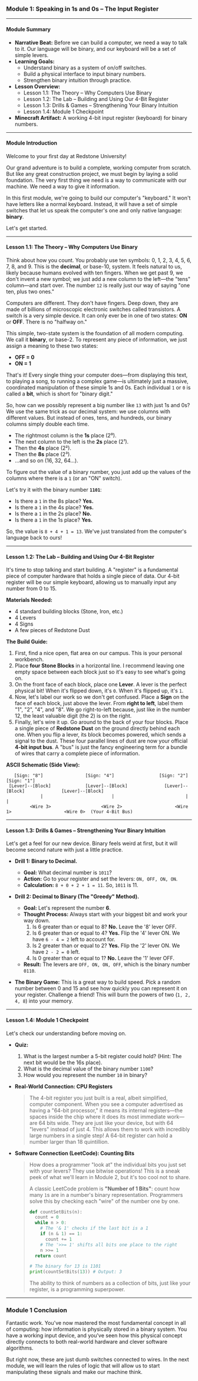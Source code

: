 ### Module 1: Speaking in 1s and 0s – The Input Register

---

#### Module Summary

- **Narrative Beat:** Before we can build a computer, we need a way to talk to it. Our language will be binary, and our keyboard will be a set of simple levers.
- **Learning Goals:**
  - Understand binary as a system of on/off switches.
  - Build a physical interface to input binary numbers.
  - Strengthen binary intuition through practice.
- **Lesson Overview:**
  - Lesson 1.1: The Theory – Why Computers Use Binary
  - Lesson 1.2: The Lab – Building and Using Our 4-Bit Register
  - Lesson 1.3: Drills & Games – Strengthening Your Binary Intuition
  - Lesson 1.4: Module 1 Checkpoint
- **Minecraft Artifact:** A working 4-bit input register (keyboard) for binary numbers.

---

#### Module Introduction

Welcome to your first day at Redstone University!

Our grand adventure is to build a complete, working computer from scratch. But like any great construction project, we must begin by laying a solid foundation. The very first thing we need is a way to communicate with our machine. We need a way to give it information.

In this first module, we're going to build our computer's "keyboard." It won't have letters like a normal keyboard. Instead, it will have a set of simple switches that let us speak the computer's one and only native language: **binary**.

Let's get started.

---

#### Lesson 1.1: The Theory – Why Computers Use Binary

Think about how you count. You probably use ten symbols: 0, 1, 2, 3, 4, 5, 6, 7, 8, and 9. This is the **decimal**, or base-10, system. It feels natural to us, likely because humans evolved with ten fingers. When we get past 9, we don't invent a new symbol; we just add a new column to the left—the "tens" column—and start over. The number `12` is really just our way of saying "one ten, plus two ones."

Computers are different. They don't have fingers. Deep down, they are made of billions of microscopic electronic switches called transistors. A switch is a very simple device. It can only ever be in one of two states: **ON** or **OFF**. There is no "halfway on."

This simple, two-state system is the foundation of all modern computing. We call it **binary**, or base-2. To represent any piece of information, we just assign a meaning to these two states:

*   **OFF = 0**
*   **ON = 1**

That's it! Every single thing your computer does—from displaying this text, to playing a song, to running a complex game—is ultimately just a massive, coordinated manipulation of these simple 1s and 0s. Each individual `1` or `0` is called a **bit**, which is short for "binary digit."

So, how can we possibly represent a big number like `13` with just 1s and 0s? We use the same trick as our decimal system: we use columns with different values. But instead of ones, tens, and hundreds, our binary columns simply double each time.

*   The rightmost column is the **1s** place (2⁰).
*   The next column to the left is the **2s** place (2¹).
*   Then the **4s** place (2²).
*   Then the **8s** place (2³).
*   ...and so on (16, 32, 64...).

To figure out the value of a binary number, you just add up the values of the columns where there is a `1` (or an "ON" switch).

Let's try it with the binary number **`1101`**:
*   Is there a `1` in the 8s place? **Yes.**
*   Is there a `1` in the 4s place? **Yes.**
*   Is there a `1` in the 2s place? **No.**
*   Is there a `1` in the 1s place? **Yes.**

So, the value is `8 + 4 + 1 = 13`. We've just translated from the computer's language back to ours!

---

#### Lesson 1.2: The Lab – Building and Using Our 4-Bit Register

It's time to stop talking and start building. A "register" is a fundamental piece of computer hardware that holds a single piece of data. Our 4-bit register will be our simple keyboard, allowing us to manually input any number from 0 to 15.

**Materials Needed:**
- 4 standard building blocks (Stone, Iron, etc.)
- 4 Levers
- 4 Signs
- A few pieces of Redstone Dust

**The Build Guide:**
1.  First, find a nice open, flat area on our campus. This is your personal workbench.
2.  Place **four Stone Blocks** in a horizontal line. I recommend leaving one empty space between each block just so it's easy to see what's going on.
3.  On the front face of each block, place one **Lever**. A lever is the perfect physical bit! When it's flipped down, it's `0`. When it's flipped up, it's `1`.
4.  Now, let's label our work so we don't get confused. Place a **Sign** on the face of each block, just above the lever. From **right to left**, label them "1", "2", "4", and "8". We go right-to-left because, just like in the number 12, the least valuable digit (the 2) is on the right.
5.  Finally, let's wire it up. Go around to the back of your four blocks. Place a single piece of **Redstone Dust** on the ground directly behind each one. When you flip a lever, its block becomes powered, which sends a signal to the dust. These four parallel lines of dust are now your official **4-bit input bus**. A "bus" is just the fancy engineering term for a bundle of wires that carry a complete piece of information.

**ASCII Schematic (Side View):**
```
   [Sign: "8"]                [Sign: "4"]                 [Sign: "2"]                 [Sign: "1"]
 [Lever]--[Block]             [Lever]--[Block]              [Lever]--[Block]              [Lever]--[Block]
             |                          |                           |                           |
         <Wire 3>                   <Wire 2>                    <Wire 1>                    <Wire 0>  (Your 4-Bit Bus)
```

---

#### Lesson 1.3: Drills & Games – Strengthening Your Binary Intuition

Let's get a feel for our new device. Binary feels weird at first, but it will become second nature with just a little practice.

*   **Drill 1: Binary to Decimal.**
    *   **Goal:** What decimal number is `1011`?
    *   **Action:** Go to your register and set the levers: `ON, OFF, ON, ON`.
    *   **Calculation:** `8 + 0 + 2 + 1 = 11`. So, `1011` is 11.

*   **Drill 2: Decimal to Binary (The "Greedy" Method).**
    *   **Goal:** Let's represent the number **6**.
    *   **Thought Process:** Always start with your biggest bit and work your way down.
        1.  Is 6 greater than or equal to 8? **No.** Leave the '8' lever OFF.
        2.  Is 6 greater than or equal to 4? **Yes.** Flip the '4' lever ON. We have `6 - 4 = 2` left to account for.
        3.  Is 2 greater than or equal to 2? **Yes.** Flip the '2' lever ON. We have `2 - 2 = 0` left.
        4.  Is 0 greater than or equal to 1? **No.** Leave the '1' lever OFF.
    *   **Result:** The levers are `OFF, ON, ON, OFF`, which is the binary number `0110`.

*   **The Binary Game:** This is a great way to build speed. Pick a random number between 0 and 15 and see how quickly you can represent it on your register. Challenge a friend! This will burn the powers of two (`1, 2, 4, 8`) into your memory.

---

#### Lesson 1.4: Module 1 Checkpoint

Let's check our understanding before moving on.

- **Quiz:**
    1. What is the largest number a 5-bit register could hold? (Hint: The next bit would be the 16s place).
    2. What is the decimal value of the binary number `1100`?
    3. How would you represent the number `10` in binary?

- **Real-World Connection: CPU Registers**
    > The 4-bit register you just built is a real, albeit simplified, computer component. When you see a computer advertised as having a "64-bit processor," it means its internal registers—the spaces inside the chip where it does its most immediate work—are 64 bits wide. They are just like your device, but with 64 "levers" instead of just 4. This allows them to work with incredibly large numbers in a single step! A 64-bit register can hold a number larger than 18 quintillion.

- **Software Connection (LeetCode): Counting Bits**
    > How does a programmer "look at" the individual bits you just set with your levers? They use bitwise operations! This is a sneak peek of what we'll learn in Module 2, but it's too cool not to share.
    >
    > A classic LeetCode problem is **"Number of 1 Bits"**: count how many `1`s are in a number's binary representation. Programmers solve this by checking each "wire" of the number one by one.
    > ```python
    > def countSetBits(n):
    >   count = 0
    >   while n > 0:
    >     # The '& 1' checks if the last bit is a 1
    >     if (n & 1) == 1:
    >       count += 1
    >     # The '>>= 1' shifts all bits one place to the right
    >     n >>= 1
    >   return count
    >
    > # The binary for 13 is 1101
    > print(countSetBits(13)) # Output: 3
    > ```
    > The ability to think of numbers as a collection of bits, just like your register, is a programming superpower.

---

### Module 1 Conclusion

Fantastic work. You've now mastered the most fundamental concept in all of computing: how information is physically stored in a binary system. You have a working input device, and you've seen how this physical concept directly connects to both real-world hardware and clever software algorithms.

But right now, these are just dumb switches connected to wires. In the next module, we will learn the rules of logic that will allow us to start manipulating these signals and make our machine think.
